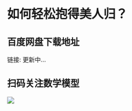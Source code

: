 # 如何轻松抱得美人归？

## 百度网盘下载地址

链接: 更新中...  

## 扫码关注数学模型
![](https://avatars3.githubusercontent.com/u/56642120?s=200&v=4)
